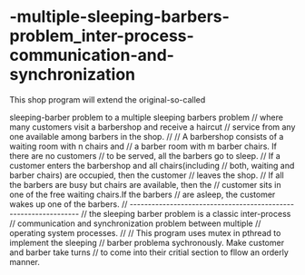# -multiple-sleeping-barbers-problem_inter-process-communication-and-synchronization

This shop program will extend the original-so-called

sleeping-barber problem to a multiple sleeping barbers problem
// where many customers visit a barbershop and receive a haircut 
// service from any one available among barbers in the shop.
//
// A barbershop consists of a waiting room with n chairs and 
// a barber room with m barber chairs. If there are no customers 
// to be served, all the barbers go to sleep. 
// If a customer enters the barbershop and all chairs(including 
// both, waiting and barber chairs) are occupied, then the customer
// leaves the shop.
// If all the barbers are busy but chairs are available, then the
// customer sits in one of the free waiting chairs.If the barbers 
// are asleep, the customer wakes up one of the barbers.
// ---------------------------------------------------------------- 
// the sleeping barber problem is a classic inter-process 
// communication and synchronization problem between multiple
// operating system processes. 
// 
// This program uses mutex in pthread to implement the sleeping 
// barber problema sychronously. Make customer and barber take turns
// to come into their critial section to fllow an orderly manner.
